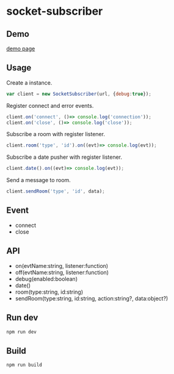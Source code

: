 socket-subscriber
=====================================

## Demo

[demo page](https://ehanlin.github.io/socket-subscriber/demo/index.html)

## Usage

Create a instance.
```js
var client = new SocketSubscriber(url, {debug:true});
```

Register connect and error events.
```js
client.on('connect', ()=> console.log('connection')); 
client.on('close', ()=> console.log('close'));
```

Subscribe a room with register listener.
```js
client.room('type', 'id').on((evt)=> console.log(evt));
```

Subscribe a date pusher with register listener.

```js
client.date().on((evt)=> console.log(evt));
``` 

Send a message to room.
```js
client.sendRoom('type', 'id', data);
```

## Event

* connect
* close

## API

* on(evtName:string, listener:function)
* off(evtName:string, listener:function)
* debug(enabled:boolean)
* date()
* room(type:string, id:string)
* sendRoom(type:string, id:string, action:string?, data:object?)

## Run dev

```sh
npm run dev
```

## Build

```sh
npm run build
```

